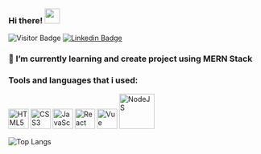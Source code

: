 ### Hi there! <img src="https://raw.githubusercontent.com/aemmadi/aemmadi/master/wave.gif" width="30px">

![Visitor Badge](https://visitor-badge.laobi.icu/badge?page_id=arizalinside)
[![Linkedin Badge](https://img.shields.io/badge/-Arizal-blue?style=flat-square&logo=Linkedin&logoColor=white&link=https://www.linkedin.com/in/arizalinside/)](https://www.linkedin.com/in/arizalinside/)

### 🌱 I’m currently learning and create project using MERN Stack

### Tools and languages that i used:

<img src="https://edent.github.io/SuperTinyIcons/images/svg/html5.svg" width="40" title="HTML5" /> <img src="https://edent.github.io/SuperTinyIcons/images/svg/css3.svg" width="40" title="CSS3"/> <img src="https://edent.github.io/SuperTinyIcons/images/svg/javascript.svg" width="40" title="JavaScript" /> <img src="https://edent.github.io/SuperTinyIcons/images/svg/react.svg" width="40" title="React" /> <img src="https://edent.github.io/SuperTinyIcons/images/svg/vue.svg" width="40" title="Vue" /> <img src="https://cdn.svgporn.com/logos/nodejs.svg" width ="70" title="NodeJS" />



![Top Langs](https://github-readme-stats.vercel.app/api/top-langs/?username=arizalinside&layout=compact)





<!--
**arizalinside/arizalinside** is a ✨ _special_ ✨ repository because its `README.md` (this file) appears on your GitHub profile.

Here are some ideas to get you started:

- 🔭 I’m currently working on ...
- 🌱 I’m currently learning ...
- 👯 I’m looking to collaborate on ...
- 🤔 I’m looking for help with ...
- 💬 Ask me about ...
- 📫 How to reach me: ...
- 😄 Pronouns: ...
- ⚡ Fun fact: ...
-->
